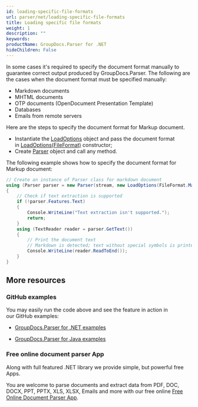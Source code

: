 ```yaml
---
id: loading-specific-file-formats
url: parser/net/loading-specific-file-formats
title: Loading specific file formats
weight: 1
description: ""
keywords: 
productName: GroupDocs.Parser for .NET
hideChildren: False
---
```

In some cases it's required to specify the document format manually to guarantee correct output produced by GroupDocs.Parser. The following are the cases when the document format must be specified manually:

*   Markdown documents
*   MHTML documents
*   OTP documents (OpenDocument Presentation Template)
*   Databases
*   Emails from remote servers

Here are the steps to specify the document format for Markup document.

*   Instantiate the [LoadOptions](https://apireference.groupdocs.com/net/parser/groupdocs.parser.options/loadoptions) object and pass the document format in [LoadOptions(FileFormat)](https://apireference.groupdocs.com/net/parser/groupdocs.parser.options/loadoptions/constructors/1) constructor;
*   Create [Parser](https://apireference.groupdocs.com/net/parser/groupdocs.parser/parser) object and call any method.

The following example shows how to specify the document format for Markup document:  

```csharp
// Create an instance of Parser class for markdown document
using (Parser parser = new Parser(stream, new LoadOptions(FileFormat.Markup)))
{
    // Check if text extraction is supported
    if (!parser.Features.Text)
    {
        Console.WriteLine("Text extraction isn't supported.");
        return;
    }
    using (TextReader reader = parser.GetText())
    {
        // Print the document text
        // Markdown is detected; text without special symbols is printed
        Console.WriteLine(reader.ReadToEnd());
    }
}

```

## More resources

### GitHub examples

You may easily run the code above and see the feature in action in our GitHub examples:

*   [GroupDocs.Parser for .NET examples](https://github.com/groupdocs-parser/GroupDocs.Parser-for-.NET)
    
*   [GroupDocs.Parser for Java examples](https://github.com/groupdocs-parser/GroupDocs.Parser-for-Java)
    

### Free online document parser App

Along with full featured .NET library we provide simple, but powerful free Apps.

You are welcome to parse documents and extract data from PDF, DOC, DOCX, PPT, PPTX, XLS, XLSX, Emails and more with our free online [Free Online Document Parser App](https://products.groupdocs.app/parser).
